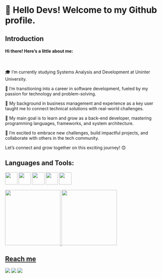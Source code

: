 
<!---
JuniorTechSystem/JuniorTechSystem is a ✨ special ✨ repository because its `README.md` (this file) appears on your GitHub profile.
You can click the Preview link to take a look at your changes.
--->
# 👋 Hello Devs! Welcome to my Github profile.


## Introduction
 <h4>Hi there! Here’s a little about me:</h4><br>
 
   🎓 I’m currently studying Systems Analysis and Development at Uninter University.<br>
   
   🚀 I’m transitioning into a career in software development, fueled by my passion for technology and problem-solving.<br>
   
   💼 My background in business management and experience as a key user taught me to connect technical solutions with real-world challenges.<br>
   
   🎯 My main goal is to learn and grow as a back-end developer, mastering programming languages, frameworks, and system architecture.<br>
    
   🌟 I’m excited to embrace new challenges, build impactful projects, and collaborate with others in the tech community.<br>

Let’s connect and grow together on this exciting journey! 😊

## Languages and Tools:
 <img src="https://cdn.jsdelivr.net/gh/devicons/devicon@latest/icons/java/java-original-wordmark.svg"  width="40" height="40"/> <img src="https://cdn.jsdelivr.net/gh/devicons/devicon@latest/icons/python/python-original-wordmark.svg" width="40" height="40"/> <img src="https://cdn.jsdelivr.net/gh/devicons/devicon@latest/icons/django/django-plain-wordmark.svg" width="40" height="40"/> <img src="https://cdn.jsdelivr.net/gh/devicons/devicon@latest/icons/linux/linux-original.svg" witdh="40" height="40"/> <img src="https://cdn.jsdelivr.net/gh/devicons/devicon@latest/icons/flask/flask-original-wordmark.svg" witdh="40" height="40" />

<div>
<a href="https://github.com/junior-bortolanza">
<img loading="lazy" height="180em" src="https://github-readme-stats.vercel.app/api/top-langs/?username=junior-bortolanza&layout=compact&langs_count=7&theme=dracula"/>
<img loading="lazy" height="180em" src="https://github-readme-stats.vercel.app/api?username=junior-bortolanza&show_icons=true&theme=dracula&include_all_commits=true&count_private=true"/>
</div>
          


          

                   
 
          
          

## Reach me
<div>
<a href="https://instagram.com/jrbortolanza" target="_blank"><img loading="lazy" src="https://img.shields.io/badge/-Instagram-%23E4405F?style=for-the-badge&logo=instagram&logoColor=white" target="_blank"></a>
<a href = "gbortolanzajr@gmail.com"><img loading="lazy" src="https://img.shields.io/badge/Gmail-D14836?style=for-the-badge&logo=gmail&logoColor=white" target="_blank"></a>
<a href="https://www.linkedin.com/in/juniorbortolanza/" target="_blank"><img loading="lazy" src="https://img.shields.io/badge/-LinkedIn-%230077B5?style=for-the-badge&logo=linkedin&logoColor=white" target="_blank"></a>   
</div>
